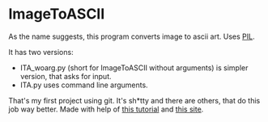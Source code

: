 # ImageToASCII
As the name suggests, this program converts image to ascii art. Uses [PIL](https://python-pillow.org/).

It has two versions:
* ITA_woarg.py (short for ImageToASCII without arguments) is simpler version, that asks for input.
* ITA.py uses command line arguments.

That's my first project using git. It's sh*tty and there are others, that do this job way better. Made with help of [this tutorial](https://www.youtube.com/watch?v=v_raWlX7tZY) and [this site](https://docs.python.org/3/howto/argparse.html).
